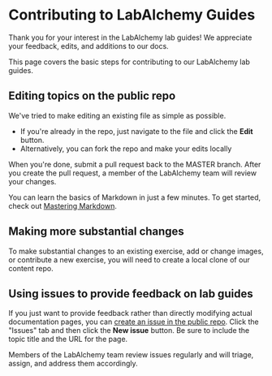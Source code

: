 # Contributing to LabAlchemy Guides

Thank you for your interest in the LabAlchemy lab guides! We appreciate your feedback, edits, and additions to our docs.

This page covers the basic steps for contributing to our LabAlchemy lab guides.


## Editing topics on the public repo

We've tried to make editing an existing file as simple as possible.
- If you're already in the repo, just navigate to the file and click the **Edit** button.  
- Alternatively, you can fork the repo and make your edits locally

 When you're done, submit a pull request back to the MASTER branch. After you create the pull request, a member of the LabAlchemy team will review your changes.

You can learn the basics of Markdown in just a few minutes.  To get started, check out [Mastering Markdown](https://guides.github.com/features/mastering-markdown/).

## Making more substantial changes

To make substantial changes to an existing exercise, add or change images, or contribute a new exercise, you will need to create a local clone of our content repo.

## Using issues to provide feedback on lab guides

If you just want to provide feedback rather than directly modifying actual documentation pages, you can [create an issue in the public repo](https://github.com/DelphixEdu/lab-guides/issues). Click the "Issues" tab and then click the **New issue** button. Be sure to include the topic title and the URL for the page.

Members of the LabAlchemy team review issues regularly and will triage, assign, and address them accordingly.
